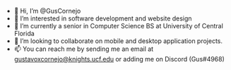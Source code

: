 - 👋 Hi, I’m @GusCornejo
- 👀 I’m interested in software development and website design
- 🌱 I’m currently a senior in Computer Science BS at University of Central Florida
- 💞️ I’m looking to collaborate on mobile and desktop application projects.
- 📫 You can reach me by sending me an email at gustavoxcornejo@knights.ucf.edu or adding me on Discord (Gus#4968)
